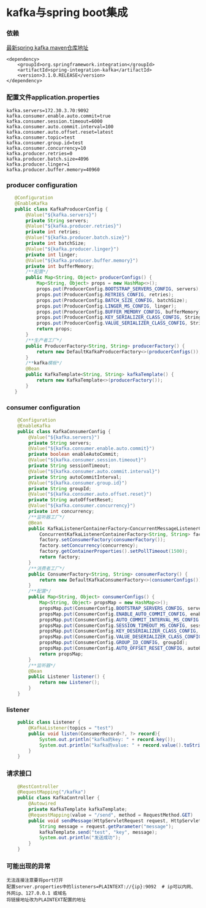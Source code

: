 # kafka与spring boot集成

### 依赖
[最新spring kafka maven仓库地址](https://mvnrepository.com/artifact/org.springframework.integration/spring-integration-kafka)

    <dependency>
        <groupId>org.springframework.integration</groupId>
        <artifactId>spring-integration-kafka</artifactId>
        <version>3.1.0.RELEASE</version>
    </dependency>

### 配置文件application.properties
    kafka.servers=172.30.3.70:9092
    kafka.consumer.enable.auto.commit=true
    kafka.consumer.session.timeout=6000
    kafka.consumer.auto.commit.interval=100
    kafka.consumer.auto.offset.reset=latest
    kafka.consumer.topic=test
    kafka.consumer.group.id=test
    kafka.consumer.concurrency=10
    kafka.producer.retries=0
    kafka.producer.batch.size=4096
    kafka.producer.linger=1
    kafka.producer.buffer.memory=40960
### producer configuration
 ```java
    @Configuration
    @EnableKafka
    public class KafkaProducerConfig {
        @Value("${kafka.servers}")
        private String servers;
        @Value("${kafka.producer.retries}")
        private int retries;
        @Value("${kafka.producer.batch.size}")
        private int batchSize;
        @Value("${kafka.producer.linger}")
        private int linger;
        @Value("${kafka.producer.buffer.memory}")
        private int bufferMemory;
        /**配置*/
        public Map<String, Object> producerConfigs() {
            Map<String, Object> props = new HashMap<>();
            props.put(ProducerConfig.BOOTSTRAP_SERVERS_CONFIG, servers);
            props.put(ProducerConfig.RETRIES_CONFIG, retries);
            props.put(ProducerConfig.BATCH_SIZE_CONFIG, batchSize);
            props.put(ProducerConfig.LINGER_MS_CONFIG, linger);
            props.put(ProducerConfig.BUFFER_MEMORY_CONFIG, bufferMemory);
            props.put(ProducerConfig.KEY_SERIALIZER_CLASS_CONFIG, StringSerializer.class);
            props.put(ProducerConfig.VALUE_SERIALIZER_CLASS_CONFIG, StringSerializer.class);
            return props;
        }
        /**生产者工厂*/
        public ProducerFactory<String, String> producerFactory() {
            return new DefaultKafkaProducerFactory<>(producerConfigs());
        }
        /**kafka模板*/
        @Bean
        public KafkaTemplate<String, String> kafkaTemplate() {
            return new KafkaTemplate<>(producerFactory());
        }
    }
 ```
 ### consumer configuration
```java
    @Configuration
    @EnableKafka
    public class KafkaConsumerConfig {
        @Value("${kafka.servers}")
        private String servers;
        @Value("${kafka.consumer.enable.auto.commit}")
        private boolean enableAutoCommit;
        @Value("${kafka.consumer.session.timeout}")
        private String sessionTimeout;
        @Value("${kafka.consumer.auto.commit.interval}")
        private String autoCommitInterval;
        @Value("${kafka.consumer.group.id}")
        private String groupId;
        @Value("${kafka.consumer.auto.offset.reset}")
        private String autoOffsetReset;
        @Value("${kafka.consumer.concurrency}")
        private int concurrency;
        /**监听器工厂*/
        @Bean
        public KafkaListenerContainerFactory<ConcurrentMessageListenerContainer<String, String>> kafkaListenerContainerFactory() {
            ConcurrentKafkaListenerContainerFactory<String, String> factory = new ConcurrentKafkaListenerContainerFactory<>();
            factory.setConsumerFactory(consumerFactory());
            factory.setConcurrency(concurrency);
            factory.getContainerProperties().setPollTimeout(1500);
            return factory;
        }
        /**消费者工厂*/
        public ConsumerFactory<String, String> consumerFactory() {
            return new DefaultKafkaConsumerFactory<>(consumerConfigs());
        }
        /**配置*/
        public Map<String, Object> consumerConfigs() {
            Map<String, Object> propsMap = new HashMap<>();
            propsMap.put(ConsumerConfig.BOOTSTRAP_SERVERS_CONFIG, servers);
            propsMap.put(ConsumerConfig.ENABLE_AUTO_COMMIT_CONFIG, enableAutoCommit);
            propsMap.put(ConsumerConfig.AUTO_COMMIT_INTERVAL_MS_CONFIG, autoCommitInterval);
            propsMap.put(ConsumerConfig.SESSION_TIMEOUT_MS_CONFIG, sessionTimeout);
            propsMap.put(ConsumerConfig.KEY_DESERIALIZER_CLASS_CONFIG, StringDeserializer.class);
            propsMap.put(ConsumerConfig.VALUE_DESERIALIZER_CLASS_CONFIG, StringDeserializer.class);
            propsMap.put(ConsumerConfig.GROUP_ID_CONFIG, groupId);
            propsMap.put(ConsumerConfig.AUTO_OFFSET_RESET_CONFIG, autoOffsetReset);
            return propsMap;
        }
        /**监听器*/
        @Bean
        public Listener listener() {
            return new Listener();
        }
    }
```
### listener
```java
    public class Listener {
        @KafkaListener(topics = "test")
        public void listen(ConsumerRecord<?, ?> record){
            System.out.println("kafka的key: " + record.key());
            System.out.println("kafka的value: " + record.value().toString());
        }
    }
```
### 请求接口
```java
    @RestController
    @RequestMapping("/kafka")
    public class KafkaController {
        @Autowired
        private KafkaTemplate kafkaTemplate;
        @RequestMapping(value = "/send", method = RequestMethod.GET)
        public void sendMessage(HttpServletRequest request, HttpServletResponse response) {
            String message = request.getParameter("message");
            kafkaTemplate.send("test", "key", message);
            System.out.println("发送成功");
        }
    }
```
### 可能出现的异常
    
    无法连接注意要将port打开
    配置server.properties中的listeners=PLAINTEXT://{ip}:9092  # ip可以内网、外网ip、127.0.0.1 或域名
    将链接地址改为PLAINTEXT配置的地址
